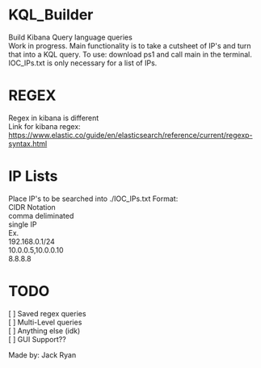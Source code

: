 # KQL_Builder
Build Kibana Query language queries  
Work in progress. Main functionality is to take a cutsheet of IP's and turn that into a KQL query.
To use: download ps1 and call main in the terminal. IOC_IPs.txt is only necessary for a list of IPs.
# REGEX
Regex in kibana is different  
Link for kibana regex: https://www.elastic.co/guide/en/elasticsearch/reference/current/regexp-syntax.html
# IP Lists
Place IP's to be searched into ./IOC_IPs.txt
Format:  
CIDR Notation  
comma deliminated  
single IP  
Ex.  
192.168.0.1/24   
10.0.0.5,10.0.0.10  
8.8.8.8  
# TODO
[ ] Saved regex queries  
[ ] Multi-Level queries  
[ ] Anything else (idk)  
[ ] GUI Support??  

Made by: Jack Ryan

